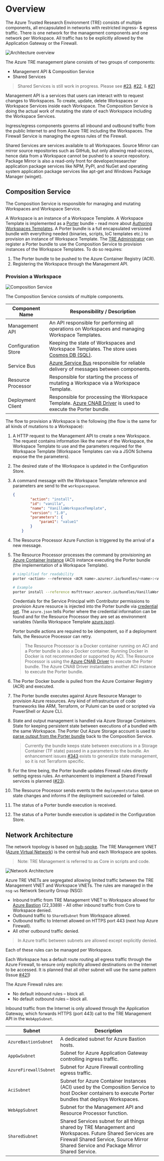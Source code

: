 # Overview

The Azure Trusted Research Environment (TRE) consists of multiple components, all encapsulated in networks with restricted ingress- & egress traffic. There is one network for the management components and one network per Workspace. All traffic has to be explicitly allowed by the Application Gateway or the Firewall.

![Architecture overview](./assets/archtecture-overview.png)

The Azure TRE management plane consists of two groups of components:

- Management API & Composition Service
- Shared Services

> Shared Services is still work in progress. Please see [#23](https://github.com/microsoft/AzureTRE/issues/23), [#22](https://github.com/microsoft/AzureTRE/issues/21), & [#21](https://github.com/microsoft/AzureTRE/issues/21)

Management API is a services that users can interact with to request changes to Workspaces. To create, update, delete Workspaces or Workspace Services inside each Workspace. The Composition Service is doing the actual work of mutating the state of each Workspace including the Workspace Services.

Ingress/egress components governs all inbound and outbound traffic from the public Internet to and from Azure TRE including the Workspaces. The Firewall Service is managing the egress rules of the Firewall.

Shared Services are services available to all Workspaces. Source Mirror can mirror source repositories such as GitHub, but only allowing read-access, hence data from a Workspace cannot be pushed to a source repository.
Package Mirror is also a read-only front for developer/researcher application package services like NPM, PyPI, and NuGet and operating system application package services like apt-get and Windows Package Manager (winget).

## Composition Service

The Composition Service is responsible for managing and mutating Workspaces and Workspace Service.

A Workspace is an instance of a Workspace Template. A Workspace Template is implemented as a [Porter](https://porter.sh/) bundle - read more about [Authoring Workspaces Templates](s-templates.md). A Porter bundle is a full encapsulated versioned bundle with everything needed (binaries, scripts, IoC templates etc.) to provision an instance of Workspace Template.
The [TRE Administrator](./user-roles.md#tre-administrator) can register a Porter bundle to use the Composition Service to provision instances of the Workspace Templates.
To do so requires:

1. The Porter bundle to be pushed to the Azure Container Registry (ACR).
1. Registering the Workspace through the Management API.

### Provision a Workspace

![Composition Service](./assets/composition-service.png)

The Composition Service consists of multiple components.

| Component Name | Responsibility / Description |
| --- | --- |
| Management API | An API responsible for performing all operations on Workspaces and managing Workspace Templates. |
| Configuration Store | Keeping the state of Workspaces and Workspace Templates. The store uses [Cosmos DB (SQL)](https://docs.microsoft.com/en-us/azure/cosmos-db/introduction). |
| Service Bus | [Azure Service Bus](https://docs.microsoft.com/en-us/azure/service-bus-messaging/service-bus-messaging-overview) responsible for reliable delivery of messages between components.  |
| Resource Processor | Responsible for starting the process of mutating a Workspace via a Workspace Template. |
| Deployment Client| Responsible for processing the Workspace Template. [Azure CNAB Driver](https://github.com/deislabs/cnab-azure-driver) is used to execute the Porter bundle. |

The flow to provision a Workspace is the following (the flow is the same for all kinds of mutations to a Workspace):

1. A HTTP request to the Management API to create a new Workspace. The request contains information like the name of the Workspace, the Workspace Template to use and the parameters required for the Workspace Template (Workspace Templates can via a JSON Schema expose the the parameters).
1. The desired state of the Workspace is updated in the Configuration Store.
1. A command message with the Workspace Template reference and parameters are send to the `workspacequeue`.

    ```JSON
    {
            "action": "install",
            "id": "vanilla",
            "name": "VanillaWorkspaceTemplate",
            "version": "1.0",
            "parameters": {
                "param1": "value1"
            }
        }
    ```

1. The Resource Processor Azure Function is triggered by the arrival of a new message.
1. The Resource Processor processes the command by provisioning an [Azure Container Instance](https://docs.microsoft.com/en-us/azure/container-instances/) (ACI) instance executing the Porter bundle (the implementation of a Workspace Template).

    ```bash
    # simplified for readability
    porter <action> --reference <ACR name>.azurecr.io/bundles/<name>:<version> --params key=value --cred <credentials set name or file>
    
    # Example
    porter install --reference msfttreacr.azurecr.io/bundles/VanillaWorkspaceTemplate:1.0 --params param1=value1 --cred azure.json
    ```

    Credentials for the Service Principal with Contributor permissions to provision Azure resource is injected into the Porter bundle via [credential set](https://porter.sh/credentials/). The `azure.json` tells Porter where the credential information can be found and for the Resource Processor they are set as environment variables (Vanilla Workspace Template [azure.json](workspaces/vanilla/azure.json)).

    Porter bundle actions are required to be idempotent, so if a deployment fails, the Resource Processor can retry.

    > The Resource Processor is a Docker container running on ACI and a Porter bundle is also a Docker container. Running Docker in Docker is not recommended or supported by ACI. The Resource Processor is using the [Azure CNAB Driver](https://github.com/deislabs/cnab-azure-driver) to execute the Porter bundle. The Azure CNAB Driver instantiates another ACI instance to execute the Porter bundle.

1. The Porter Docker bundle is pulled from the Azure Container Registry (ACR) and executed.
1. The Porter bundle executes against Azure Resource Manager to provision Azure resources. Any kind of infrastructure of code frameworks like ARM, Terraform, or Pulumi can be used or scripted via PowerShell or Azure CLI.
1. State and output management is handled via Azure Storage Containers. State for keeping persistent state between executions of a bundled with the same Workspace. The Porter Out Azure Storage account is used to [parse output from the Porter bundle](https://github.com/deislabs/cnab-azure-driver#dealing-with-bundle-outputs) back to the Composition Service.

    > Currently the bundle keeps state between executions in a Storage Container (TF state) passed in a parameters to the bundle. An enhancement issues [#343](https://github.com/microsoft/AzureTRE/issues/343) exists to generalize state management, so it is not Terraform specific.

1. For the time being, the Porter bundle updates Firewall rules directly setting egress rules. An enhancement to implement a Shared Firewall services is planned ([#23](https://github.com/microsoft/AzureTRE/issues/23)).
1. The Resource Processor sends events to the `deploymentstatus` queue on state changes and informs if the deployment succeeded or failed.
1. The status of a Porter bundle execution is received.
1. The status of a Porter bundle execution is updated in the Configuration Store.

## Network Architecture

The network topology is based on [hub-spoke](https://docs.microsoft.com/en-us/azure/architecture/reference-architectures/hybrid-networking/hub-spoke). The TRE Management VNET ([Azure Virtual Network](https://docs.microsoft.com/en-us/azure/virtual-network/virtual-networks-overview)) is the central hub and each Workspace are spokes.

> Note: TRE Management is referred to as Core in scripts and code.

![Network Architecture](./assets/network-architecture.png)

Azure TRE VNETs are segregated allowing limited traffic between the TRE Management VNET and Workspace VNETs. The rules are managed in the `nsg-ws` Network Security Group (NSG):

- Inbound traffic from TRE Management VNET to Workspace allowed for [Azure Bastion](https://docs.microsoft.com/en-us/azure/bastion/bastion-overview) (22,3389) - All other inbound traffic from Core to Workspace denied.
- Outbound traffic to `SharedSubnet` from Workspace allowed.
- Outbound traffic to Internet allowed on HTTPS port 443 (next hop Azure Firewall).
- All other outbound traffic denied.

> In Azure traffic between subnets are allowed except explicitly denied.

Each of these rules can be managed per Workspace.

Each Workspace has a default route routing all egress traffic through the Azure Firewall, to ensure only explicitly allowed destinations on the Internet to be accessed. It is planned that all other subnet will use the same pattern (Issue [#421](https://github.com/microsoft/AzureTRE/issues/421))

The Azure Firewall rules are:

- No default inbound rules – block all.
- No default outbound rules – block all.

Inbound traffic from the Internet is only allowed through the Application Gateway, which forwards HTTPS (port 443) call to the TRE Management API in the `WebAppSubnet`.

| Subnet | Description |
| -------| ----------- |
| `AzureBastionSubnet` | A dedicated subnet for Azure Bastion hosts. |
| `AppGwSubnet` | Subnet for Azure Application Gateway controlling ingress traffic. |
| `AzureFirewallSubnet` | Subnet for Azure Firewall controlling egress traffic. |
| `AciSubnet` | Subnet for Azure Container Instances (ACI) used by the Composition Service to host Docker containers to execute Porter bundles that deploys Workspaces. |
| `WebAppSubnet` | Subnet for the Management API and Resource Processor function. |
| `SharedSubnet` | Shared Services subnet for all things shared by TRE Management and Workspaces. Future Shared Services are Firewall Shared Service, Source Mirror Shared Service and Package Mirror Shared Service. |
